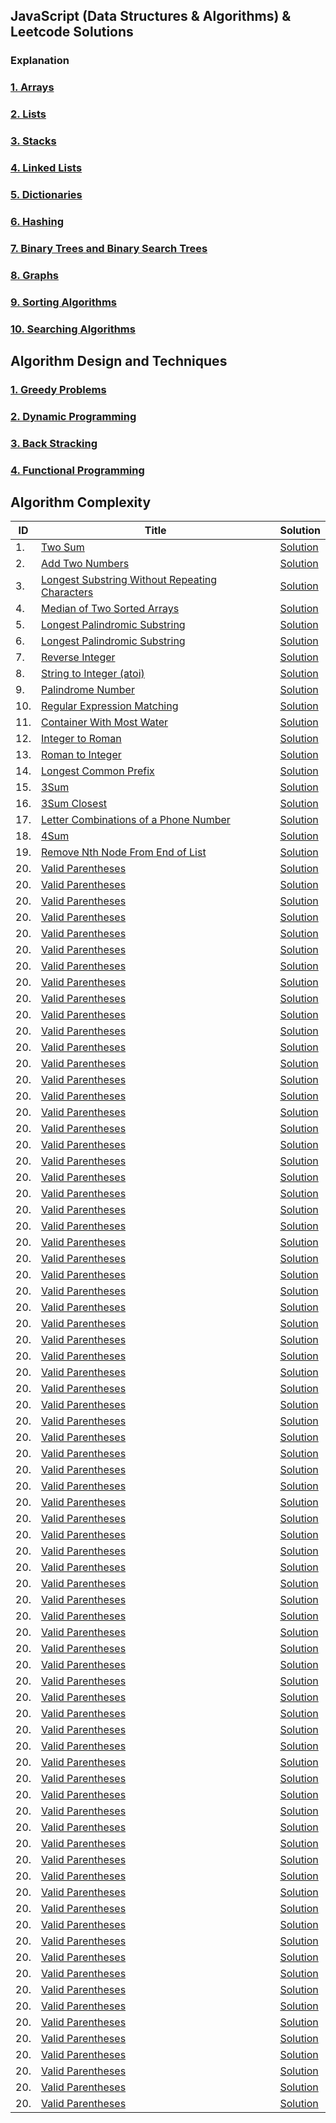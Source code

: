 ## JavaScript (Data Structures & Algorithms) & Leetcode Solutions


### Explanation 
### [1. Arrays](https://github.com/mitushaa/Leetcode-Solutions-JavaScript/wiki/Array)
### [2. Lists](https://github.com/mitushaa/Python_Zero_to_Hero_Part1/wiki/Python-Introduction) 
### [3. Stacks](https://github.com/mitushaa/Python_Zero_to_Hero_Part1/wiki/Python-Introduction) 
### [4. Linked Lists](https://github.com/mitushaa/Python_Zero_to_Hero_Part1/wiki/Python-Introduction)
### [5. Dictionaries](https://github.com/mitushaa/Python_Zero_to_Hero_Part1/wiki/Python-Introduction)
### [6. Hashing](https://github.com/mitushaa/Python_Zero_to_Hero_Part1/wiki/Python-Introduction) 
### [7. Binary Trees and Binary Search Trees](https://github.com/mitushaa/Python_Zero_to_Hero_Part1/wiki/Python-Introduction)
### [8. Graphs](https://github.com/mitushaa/Python_Zero_to_Hero_Part1/wiki/Python-Introduction) 
### [9. Sorting Algorithms](https://github.com/mitushaa/Python_Zero_to_Hero_Part1/wiki/Python-Introduction) 
### [10. Searching Algorithms](https://github.com/mitushaa/Python_Zero_to_Hero_Part1/wiki/Python-Introduction) 

## Algorithm Design and Techniques
### [1. Greedy Problems](https://github.com/mitushaa/Python_Zero_to_Hero_Part1/wiki/Python-Introduction)
### [2. Dynamic Programming](https://github.com/mitushaa/Python_Zero_to_Hero_Part1/wiki/Python-Introduction) 
### [3. Back Stracking](https://github.com/mitushaa/Python_Zero_to_Hero_Part1/wiki/Python-Introduction) 
### [4. Functional Programming](https://github.com/mitushaa/Python_Zero_to_Hero_Part1/wiki/Python-Introduction) 

## Algorithm Complexity


| ID | Title | Solution |
| --- | --- | --- |
| 1. | [Two Sum](https://leetcode.com/problems/two-sum/) |[Solution](https://leetcode.com/problems/two-sum/)|
| 2.  | [Add Two Numbers](https://leetcode.com/problems/two-sum/) |[Solution](https://leetcode.com/problems/two-sum/)|
| 3.  | [Longest Substring Without Repeating Characters](https://leetcode.com/problems/two-sum/) |[Solution](https://leetcode.com/problems/two-sum/)|
| 4.  | [Median of Two Sorted Arrays](https://leetcode.com/problems/two-sum/) |[Solution](https://leetcode.com/problems/two-sum/)|
| 5.  | [Longest Palindromic Substring](https://leetcode.com/problems/two-sum/) |[Solution](https://leetcode.com/problems/two-sum/)|
| 6.  | [Longest Palindromic Substring](https://leetcode.com/problems/two-sum/) |[Solution](https://leetcode.com/problems/two-sum/)|
| 7.  | [Reverse Integer](https://leetcode.com/problems/two-sum/) |[Solution](https://leetcode.com/problems/two-sum/)|
| 8.  | [String to Integer (atoi)](https://leetcode.com/problems/two-sum/) |[Solution](https://leetcode.com/problems/two-sum/)|
| 9.  | [Palindrome Number](https://leetcode.com/problems/two-sum/) |[Solution](https://leetcode.com/problems/two-sum/)|
| 10. | [Regular Expression Matching](https://leetcode.com/problems/two-sum/) |[Solution](https://leetcode.com/problems/two-sum/)|
| 11. | [Container With Most Water](https://leetcode.com/problems/two-sum/) |[Solution](https://leetcode.com/problems/two-sum/)|
| 12. | [Integer to Roman](https://leetcode.com/problems/two-sum/) |[Solution](https://leetcode.com/problems/two-sum/)|
| 13. | [Roman to Integer](https://leetcode.com/problems/two-sum/) |[Solution](https://leetcode.com/problems/two-sum/)|
| 14. | [Longest Common Prefix](https://leetcode.com/problems/two-sum/) |[Solution](https://leetcode.com/problems/two-sum/)|
| 15. | [3Sum  ](https://leetcode.com/problems/two-sum/) |[Solution](https://leetcode.com/problems/two-sum/)|
| 16. | [3Sum Closest    ](https://leetcode.com/problems/two-sum/) |[Solution](https://leetcode.com/problems/two-sum/)|
| 17. | [Letter Combinations of a Phone Number   ](https://leetcode.com/problems/two-sum/) |[Solution](https://leetcode.com/problems/two-sum/)|
| 18. | [4Sum    ](https://leetcode.com/problems/two-sum/) |[Solution](https://leetcode.com/problems/two-sum/)|
| 19. | [Remove Nth Node From End of List  ](https://leetcode.com/problems/two-sum/) |[Solution](https://leetcode.com/problems/two-sum/)|
| 20. | [Valid Parentheses ](https://leetcode.com/problems/two-sum/) |[Solution](https://leetcode.com/problems/two-sum/)|
| 20. | [Valid Parentheses ](https://leetcode.com/problems/two-sum/) |[Solution](https://leetcode.com/problems/two-sum/)|
| 20. | [Valid Parentheses ](https://leetcode.com/problems/two-sum/) |[Solution](https://leetcode.com/problems/two-sum/)|
| 20. | [Valid Parentheses ](https://leetcode.com/problems/two-sum/) |[Solution](https://leetcode.com/problems/two-sum/)|
| 20. | [Valid Parentheses ](https://leetcode.com/problems/two-sum/) |[Solution](https://leetcode.com/problems/two-sum/)|
| 20. | [Valid Parentheses ](https://leetcode.com/problems/two-sum/) |[Solution](https://leetcode.com/problems/two-sum/)|
| 20. | [Valid Parentheses ](https://leetcode.com/problems/two-sum/) |[Solution](https://leetcode.com/problems/two-sum/)|
| 20. | [Valid Parentheses ](https://leetcode.com/problems/two-sum/) |[Solution](https://leetcode.com/problems/two-sum/)|
| 20. | [Valid Parentheses ](https://leetcode.com/problems/two-sum/) |[Solution](https://leetcode.com/problems/two-sum/)|
| 20. | [Valid Parentheses ](https://leetcode.com/problems/two-sum/) |[Solution](https://leetcode.com/problems/two-sum/)|
| 20. | [Valid Parentheses ](https://leetcode.com/problems/two-sum/) |[Solution](https://leetcode.com/problems/two-sum/)|
| 20. | [Valid Parentheses ](https://leetcode.com/problems/two-sum/) |[Solution](https://leetcode.com/problems/two-sum/)|
| 20. | [Valid Parentheses ](https://leetcode.com/problems/two-sum/) |[Solution](https://leetcode.com/problems/two-sum/)|
| 20. | [Valid Parentheses ](https://leetcode.com/problems/two-sum/) |[Solution](https://leetcode.com/problems/two-sum/)|
| 20. | [Valid Parentheses ](https://leetcode.com/problems/two-sum/) |[Solution](https://leetcode.com/problems/two-sum/)|
| 20. | [Valid Parentheses ](https://leetcode.com/problems/two-sum/) |[Solution](https://leetcode.com/problems/two-sum/)|
| 20. | [Valid Parentheses ](https://leetcode.com/problems/two-sum/) |[Solution](https://leetcode.com/problems/two-sum/)|
| 20. | [Valid Parentheses ](https://leetcode.com/problems/two-sum/) |[Solution](https://leetcode.com/problems/two-sum/)|
| 20. | [Valid Parentheses ](https://leetcode.com/problems/two-sum/) |[Solution](https://leetcode.com/problems/two-sum/)|
| 20. | [Valid Parentheses ](https://leetcode.com/problems/two-sum/) |[Solution](https://leetcode.com/problems/two-sum/)|
| 20. | [Valid Parentheses ](https://leetcode.com/problems/two-sum/) |[Solution](https://leetcode.com/problems/two-sum/)|
| 20. | [Valid Parentheses ](https://leetcode.com/problems/two-sum/) |[Solution](https://leetcode.com/problems/two-sum/)|
| 20. | [Valid Parentheses ](https://leetcode.com/problems/two-sum/) |[Solution](https://leetcode.com/problems/two-sum/)|
| 20. | [Valid Parentheses ](https://leetcode.com/problems/two-sum/) |[Solution](https://leetcode.com/problems/two-sum/)|
| 20. | [Valid Parentheses ](https://leetcode.com/problems/two-sum/) |[Solution](https://leetcode.com/problems/two-sum/)|
| 20. | [Valid Parentheses ](https://leetcode.com/problems/two-sum/) |[Solution](https://leetcode.com/problems/two-sum/)|
| 20. | [Valid Parentheses ](https://leetcode.com/problems/two-sum/) |[Solution](https://leetcode.com/problems/two-sum/)|
| 20. | [Valid Parentheses ](https://leetcode.com/problems/two-sum/) |[Solution](https://leetcode.com/problems/two-sum/)|
| 20. | [Valid Parentheses ](https://leetcode.com/problems/two-sum/) |[Solution](https://leetcode.com/problems/two-sum/)|
| 20. | [Valid Parentheses ](https://leetcode.com/problems/two-sum/) |[Solution](https://leetcode.com/problems/two-sum/)|
| 20. | [Valid Parentheses ](https://leetcode.com/problems/two-sum/) |[Solution](https://leetcode.com/problems/two-sum/)|
| 20. | [Valid Parentheses ](https://leetcode.com/problems/two-sum/) |[Solution](https://leetcode.com/problems/two-sum/)|
| 20. | [Valid Parentheses ](https://leetcode.com/problems/two-sum/) |[Solution](https://leetcode.com/problems/two-sum/)|
| 20. | [Valid Parentheses ](https://leetcode.com/problems/two-sum/) |[Solution](https://leetcode.com/problems/two-sum/)|
| 20. | [Valid Parentheses ](https://leetcode.com/problems/two-sum/) |[Solution](https://leetcode.com/problems/two-sum/)|
| 20. | [Valid Parentheses ](https://leetcode.com/problems/two-sum/) |[Solution](https://leetcode.com/problems/two-sum/)|
| 20. | [Valid Parentheses ](https://leetcode.com/problems/two-sum/) |[Solution](https://leetcode.com/problems/two-sum/)|
| 20. | [Valid Parentheses ](https://leetcode.com/problems/two-sum/) |[Solution](https://leetcode.com/problems/two-sum/)|
| 20. | [Valid Parentheses ](https://leetcode.com/problems/two-sum/) |[Solution](https://leetcode.com/problems/two-sum/)|
| 20. | [Valid Parentheses ](https://leetcode.com/problems/two-sum/) |[Solution](https://leetcode.com/problems/two-sum/)|
| 20. | [Valid Parentheses ](https://leetcode.com/problems/two-sum/) |[Solution](https://leetcode.com/problems/two-sum/)|
| 20. | [Valid Parentheses ](https://leetcode.com/problems/two-sum/) |[Solution](https://leetcode.com/problems/two-sum/)|
| 20. | [Valid Parentheses ](https://leetcode.com/problems/two-sum/) |[Solution](https://leetcode.com/problems/two-sum/)|
| 20. | [Valid Parentheses ](https://leetcode.com/problems/two-sum/) |[Solution](https://leetcode.com/problems/two-sum/)|
| 20. | [Valid Parentheses ](https://leetcode.com/problems/two-sum/) |[Solution](https://leetcode.com/problems/two-sum/)|
| 20. | [Valid Parentheses ](https://leetcode.com/problems/two-sum/) |[Solution](https://leetcode.com/problems/two-sum/)|
| 20. | [Valid Parentheses ](https://leetcode.com/problems/two-sum/) |[Solution](https://leetcode.com/problems/two-sum/)|
| 20. | [Valid Parentheses ](https://leetcode.com/problems/two-sum/) |[Solution](https://leetcode.com/problems/two-sum/)|
| 20. | [Valid Parentheses ](https://leetcode.com/problems/two-sum/) |[Solution](https://leetcode.com/problems/two-sum/)|
| 20. | [Valid Parentheses ](https://leetcode.com/problems/two-sum/) |[Solution](https://leetcode.com/problems/two-sum/)|
| 20. | [Valid Parentheses ](https://leetcode.com/problems/two-sum/) |[Solution](https://leetcode.com/problems/two-sum/)|
| 20. | [Valid Parentheses ](https://leetcode.com/problems/two-sum/) |[Solution](https://leetcode.com/problems/two-sum/)|
| 20. | [Valid Parentheses ](https://leetcode.com/problems/two-sum/) |[Solution](https://leetcode.com/problems/two-sum/)|
| 20. | [Valid Parentheses ](https://leetcode.com/problems/two-sum/) |[Solution](https://leetcode.com/problems/two-sum/)|
| 20. | [Valid Parentheses ](https://leetcode.com/problems/two-sum/) |[Solution](https://leetcode.com/problems/two-sum/)|
| 20. | [Valid Parentheses ](https://leetcode.com/problems/two-sum/) |[Solution](https://leetcode.com/problems/two-sum/)|
| 20. | [Valid Parentheses ](https://leetcode.com/problems/two-sum/) |[Solution](https://leetcode.com/problems/two-sum/)|
| 20. | [Valid Parentheses ](https://leetcode.com/problems/two-sum/) |[Solution](https://leetcode.com/problems/two-sum/)|
| 20. | [Valid Parentheses ](https://leetcode.com/problems/two-sum/) |[Solution](https://leetcode.com/problems/two-sum/)|
| 20. | [Valid Parentheses ](https://leetcode.com/problems/two-sum/) |[Solution](https://leetcode.com/problems/two-sum/)|
| 20. | [Valid Parentheses ](https://leetcode.com/problems/two-sum/) |[Solution](https://leetcode.com/problems/two-sum/)|
| 20. | [Valid Parentheses ](https://leetcode.com/problems/two-sum/) |[Solution](https://leetcode.com/problems/two-sum/)|
| 20. | [Valid Parentheses ](https://leetcode.com/problems/two-sum/) |[Solution](https://leetcode.com/problems/two-sum/)|
| 20. | [Valid Parentheses ](https://leetcode.com/problems/two-sum/) |[Solution](https://leetcode.com/problems/two-sum/)|
| 20. | [Valid Parentheses ](https://leetcode.com/problems/two-sum/) |[Solution](https://leetcode.com/problems/two-sum/)|
| 20. | [Valid Parentheses ](https://leetcode.com/problems/two-sum/) |[Solution](https://leetcode.com/problems/two-sum/)|
| 20. | [Valid Parentheses ](https://leetcode.com/problems/two-sum/) |[Solution](https://leetcode.com/problems/two-sum/)|
| 20. | [Valid Parentheses ](https://leetcode.com/problems/two-sum/) |[Solution](https://leetcode.com/problems/two-sum/)|
| 20. | [Valid Parentheses ](https://leetcode.com/problems/two-sum/) |[Solution](https://leetcode.com/problems/two-sum/)|
| 20. | [Valid Parentheses ](https://leetcode.com/problems/two-sum/) |[Solution](https://leetcode.com/problems/two-sum/)|
| 20. | [Valid Parentheses ](https://leetcode.com/problems/two-sum/) |[Solution](https://leetcode.com/problems/two-sum/)|
| 20. | [Valid Parentheses ](https://leetcode.com/problems/two-sum/) |[Solution](https://leetcode.com/problems/two-sum/)|
| 20. | [Valid Parentheses ](https://leetcode.com/problems/two-sum/) |[Solution](https://leetcode.com/problems/two-sum/)|
| 20. | [Valid Parentheses ](https://leetcode.com/problems/two-sum/) |[Solution](https://leetcode.com/problems/two-sum/)|
| 20. | [Valid Parentheses ](https://leetcode.com/problems/two-sum/) |[Solution](https://leetcode.com/problems/two-sum/)|
| 20. | [Valid Parentheses ](https://leetcode.com/problems/two-sum/) |[Solution](https://leetcode.com/problems/two-sum/)|
| 20. | [Valid Parentheses ](https://leetcode.com/problems/two-sum/) |[Solution](https://leetcode.com/problems/two-sum/)|







